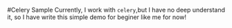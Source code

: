 #Celery Sample
Currently, I work with `celery`,but I have no deep understand it, so I have write this simple demo for beginer like me for now!

